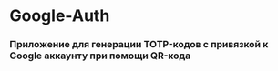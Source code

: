# Google-Auth
### Приложение для генерации TOTP-кодов с привязкой к Google аккаунту при помощи QR-кода
